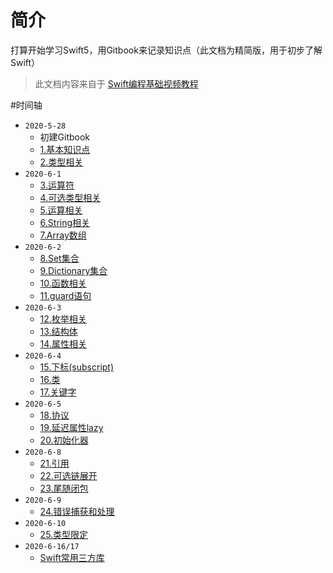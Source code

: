 # 简介

打算开始学习Swift5，用Gitbook来记录知识点（此文档为精简版，用于初步了解Swift）

>此文档内容来自于 [Swift编程基础视频教程](https://www.bilibili.com/video/BV144411C7Gg?from=search&seid=12798090312513947407)

#时间轴

* `2020-5-28`
  * 初建Gitbook
  * [1.基本知识点](Learn/Swift-01.md)
  * [2.类型相关](Learn/Swift-02.md)
* `2020-6-1`
  * [3.运算符](Learn/Swift-03.md)
  * [4.可选类型相关](Learn/Swift-04.md)
  * [5.运算相关](Learn/Swift-05.md)
  * [6.String相关](Learn/Swift-06.md) 
  * [7.Array数组](Learn/Swift-07.md)
* `2020-6-2`
  * [8.Set集合](Learn/Swift-08.md)
  * [9.Dictionary集合](Learn/Swift-09.md)
  * [10.函数相关](Learn/Swift-10.md)
  * [11.guard语句](Learn/Swift-11.md)
* `2020-6-3`
  * [12.枚举相关](Learn/Swift-12.md)
  * [13.结构体](Learn/Swift-13.md)
  * [14.属性相关](Learn/Swift-14.md)
* `2020-6-4`
  * [15.下标(subscript)](Learn/Swift-15.md)
  * [16.类](Learn/Swift-16.md)
  * [17.关键字](Learn/Swift-17.md)
* `2020-6-5`
  * [18.协议](Learn/Swift-18.md)
  * [19.延迟属性lazy](Learn/Swift-19.md)
  * [20.初始化器](Learn/Swift-20.md)
* `2020-6-8`
  * [21.引用](Learn/Swift-21.md)
  * [22.可选链展开](Learn/Swift-21.md)
  * [23.尾随闭包](Learn/Swift-23.md)
* `2020-6-9`
  * [24.错误捕获和处理](Learn/Swift-24.md)
* `2020-6-10`
  * [25.类型限定](Learn/Swift-25.md)
* `2020-6-16/17`
  * [Swift常用三方库](Third/README.md)
